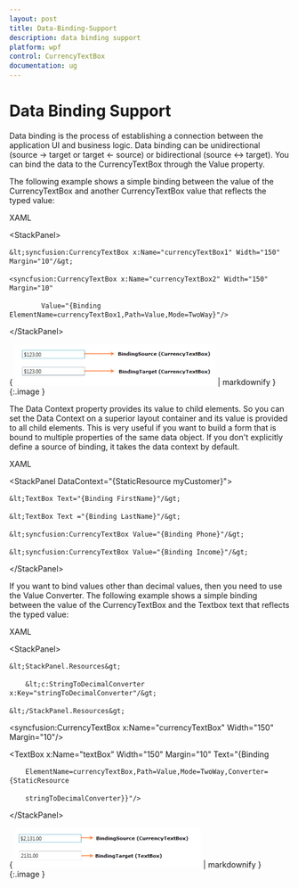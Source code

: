 ```yaml
---
layout: post
title: Data-Binding-Support
description: data binding support
platform: wpf
control: CurrencyTextBox 
documentation: ug
---
```


# Data Binding Support

Data binding is the process of establishing a connection between the application UI and business logic. Data binding can be unidirectional (source -> target or target &lt;- source) or bidirectional (source &lt;-&gt; target). You can bind the data to the CurrencyTextBox through the Value property.

The following example shows a simple binding between the value of the CurrencyTextBox and another CurrencyTextBox value that reflects the typed value:



XAML



&lt;StackPanel&gt;

    &lt;syncfusion:CurrencyTextBox x:Name="currencyTextBox1" Width="150" Margin="10"/&gt;

    <syncfusion:CurrencyTextBox x:Name="currencyTextBox2" Width="150" Margin="10" 

            Value="{Binding ElementName=currencyTextBox1,Path=Value,Mode=TwoWay}"/>

&lt;/StackPanel&gt;



{ ![](Data-Binding-Support_images/Data-Binding-Support_img1.png) | markdownify }
{:.image }


The Data Context property provides its value to child elements. So you can set the Data Context on a superior layout container and its value is provided to all child elements. This is very useful if you want to build a form that is bound to multiple properties of the same data object. If you don't explicitly define a source of binding, it takes the data context by default.



XAML



&lt;StackPanel DataContext="{StaticResource myCustomer}"&gt;

    &lt;TextBox Text="{Binding FirstName}"/&gt;

    &lt;TextBox Text ="{Binding LastName}"/&gt;

    &lt;syncfusion:CurrencyTextBox Value="{Binding Phone}"/&gt;

    &lt;syncfusion:CurrencyTextBox Value="{Binding Income}"/&gt;

&lt;/StackPanel&gt;



If you want to bind values other than decimal values, then you need to use the Value Converter. The following example shows a simple binding between the value of the CurrencyTextBox and the Textbox text that reflects the typed value:



XAML



&lt;StackPanel&gt;

    &lt;StackPanel.Resources&gt;

        &lt;c:StringToDecimalConverter x:Key="stringToDecimalConverter"/&gt;

    &lt;/StackPanel.Resources&gt;



&lt;syncfusion:CurrencyTextBox x:Name="currencyTextBox" Width="150" Margin="10"/&gt;

<TextBox x:Name="textBox" Width="150" Margin="10" Text="{Binding 

        ElementName=currencyTextBox,Path=Value,Mode=TwoWay,Converter={StaticResource 

        stringToDecimalConverter}}"/>

&lt;/StackPanel&gt;





{ ![](Data-Binding-Support_images/Data-Binding-Support_img2.png) | markdownify }
{:.image }


